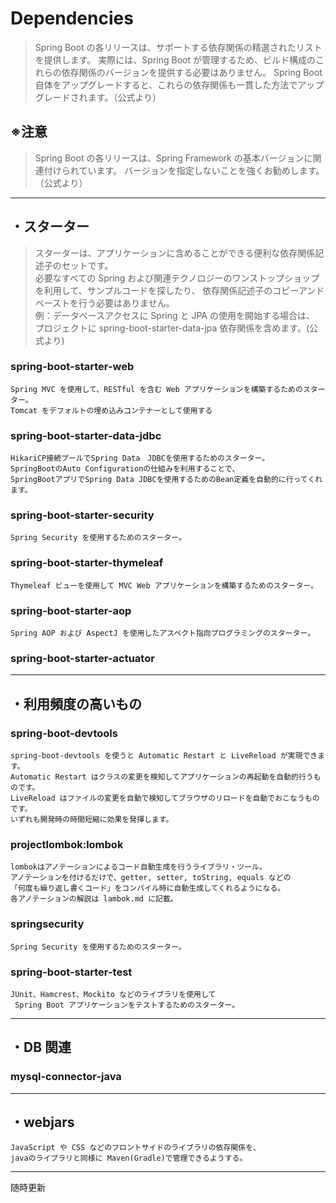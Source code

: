 # Dependencies

> Spring Boot の各リリースは、サポートする依存関係の精選されたリストを提供します。
> 実際には、Spring Boot が管理するため、ビルド構成のこれらの依存関係のバージョンを提供する必要はありません。
> Spring Boot 自体をアップグレードすると、これらの依存関係も一貫した方法でアップグレードされます。（公式より）

## ※注意

> Spring Boot の各リリースは、Spring Framework の基本バージョンに関連付けられています。
> バージョンを指定しないことを強くお勧めします。（公式より）

---

## ・スターター

> スターターは、アプリケーションに含めることができる便利な依存関係記述子のセットです。  
> 必要なすべての Spring および関連テクノロジーのワンストップショップを利用して、サンプルコードを探したり、
> 依存関係記述子のコピーアンドペーストを行う必要はありません。  
> 例：データベースアクセスに Spring と JPA の使用を開始する場合は、
> プロジェクトに spring-boot-starter-data-jpa 依存関係を含めます。(公式より)

### **spring-boot-starter-web**

    Spring MVC を使用して、RESTful を含む Web アプリケーションを構築するためのスターター。
    Tomcat をデフォルトの埋め込みコンテナーとして使用する

### **spring-boot-starter-data-jdbc**

    HikariCP接続プールでSpring Data　JDBCを使用するためのスターター。
    SpringBootのAuto Configurationの仕組みを利用することで、
    SpringBootアプリでSpring Data JDBCを使用するためのBean定義を自動的に行ってくれます。

### **spring-boot-starter-security**

    Spring Security を使用するためのスターター。

### **spring-boot-starter-thymeleaf**

    Thymeleaf ビューを使用して MVC Web アプリケーションを構築するためのスターター。

### **spring-boot-starter-aop**

    Spring AOP および AspectJ を使用したアスペクト指向プログラミングのスターター。

### **spring-boot-starter-actuator**

---

## ・利用頻度の高いもの

### **spring-boot-devtools**

    spring-boot-devtools を使うと Automatic Restart と LiveReload が実現できます。
    Automatic Restart はクラスの変更を検知してアプリケーションの再起動を自動的行うものです。
    LiveReload はファイルの変更を自動で検知してブラウザのリロードを自動でおこなうものです。
    いずれも開発時の時間短縮に効果を発揮します。

### **projectlombok:lombok**

    lombokはアノテーションによるコード自動生成を行うライブラリ・ツール。
    アノテーションを付けるだけで、getter, setter, toString, equals などの
    「何度も繰り返し書くコード」をコンパイル時に自動生成してくれるようになる。
    各アノテーションの解説は lambok.md に記載。

### **springsecurity**

    Spring Security を使用するためのスターター。

### **spring-boot-starter-test**

    JUnit、Hamcrest、Mockito などのライブラリを使用して
     Spring Boot アプリケーションをテストするためのスターター。

---

## ・DB 関連

### **mysql-connector-java**

---

## ・webjars

    JavaScript や CSS などのフロントサイドのライブラリの依存関係を、
    javaのライブラリと同様に Maven(Gradle)で管理できるようする。
---

随時更新

